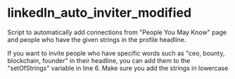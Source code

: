 # linkedIn_auto_inviter_modified

Script to automatically add connections from "People You May Know" page and people who have the given strings in the profile headline. 

If you want to invite people who have specific words such as "ceo, bounty, blockchain, founder" in their headline, you can add them to the "setOfStrings" variable in line 6.
Make sure you add the strings in lowercase
